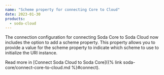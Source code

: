 ```yaml
---
name: "Scheme property for connecting Core to Cloud"
date: 2023-01-30
products:
  - soda-cloud
---
```


The connection configuration for connecting Soda Core to Soda Cloud now includes the option to add a scheme property. This property allows you to provide a value for the scheme property to indicate which scheme to use to initialize the URI instance.

Read more in [Connect Soda Cloud to Soda Core]({% link soda-core/connect-core-to-cloud.md %}#connect).